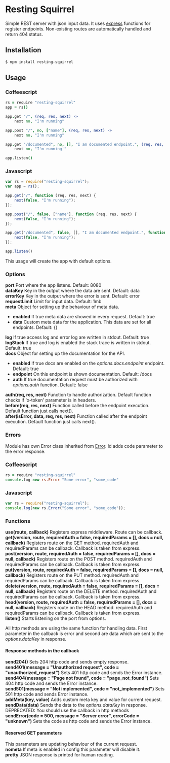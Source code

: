 # Resting Squirrel

Simple REST server with json input data. It uses [express](https://www.npmjs.com/package/express) functions for register endpoints. Non-existing routes are automatically handled and return 404 status.

## Installation

```bash
$ npm install resting-squirrel
```

## Usage
### Coffeescript
```coffeescript
rs = require "resting-squirrel"
app = rs()

app.get "/", (req, res, next) ->
	next no, "I'm running"

app.post "/", no, ["name"], (req, res, next) ->
	next no, "I'm running"

app.get "/documented", no, [], "I am documented endpoint.", (req, res, next) ->
	next no, "I'm running'"

app.listen()
```
### Javascript
```javascript
var rs = require("resting-squirrel");
var app = rs();

app.get("/", function (req, res, next) {
	next(false, "I'm running");
});

app.post("/", false, ["name"], function (req, res, next) {
	next(false, "I'm running");
});

app.get("/documented", false, [], "I am documented endpoint.", function (req, res, next) {
	next(false, "I'm running");
});

app.listen()
```
This usage will create the app with default options. 

### Options
**port** Port where the app listens. Default: 8080  
**dataKey** Key in the output where the data are sent. Default: data  
**errorKey** Key in the output where the error is sent. Default: error  
**requestLimit** Limit for input data. Default: 1mb  
**meta** Object for setting up the behaviour of meta data. 
- **enabled** If true meta data are showed in every request. Default: true  
- **data** Custom meta data for the application. This data are set for all endpoints. Default: {}

**log** If true access log and error log are written in stdout. Default: true  
**logStack** If true and log is enabled the stack trace is written in stdout. Default: true  
**docs** Object for setting up the documentation for the API.
- **enabled** If true docs are enabled on the *options.docs.endpoint* endpoint. Default: true  
- **endpoint** On this endpoint is shown documentation. Default: /docs  
- **auth** If true documentation request must be authorized with *options.auth* function. Default: false  

**auth(req, res, next)** Function to handle authorization. Default function checks if 'x-token' parameter is in headers.  
**before(req, res, next)** Function called before the endpoint execution. Default function just calls next().  
**after(isError, data, req, res, next)** Function called after the endpoint execution. Default function just calls next().  

### Errors
Module has own Error class inherited from [Error](https://nodejs.org/api/errors.html#errors_class_error). Id adds code parameter to the error response. 
### Coffeescript
```coffeescript
rs = require "resting-squirrel"
console.log new rs.Error "Some error", "some_code"
```
### Javascript
```javascript
var rs = require("resting-squirrel");
console.log(new rs.Error("Some error", "some_code"));
```

### Functions  
**use(route, callback)** Registers express middleware. Route can be callback.  
**get(version, route, requiredAuth = false, requiredParams = [], docs = null, callback)** Registers route on the GET method. requiredAuth and requiredParams can be callback. Callback is taken from express.  
**post(version, route, requiredAuth = false, requiredParams = [], docs = null, callback)** Registers route on the POST method. requiredAuth and requiredParams can be callback. Callback is taken from express.  
**put(version, route, requiredAuth = false, requiredParams = [], docs = null, callback)** Registers route on the PUT method. requiredAuth and requiredParams can be callback. Callback is taken from express.  
**delete(version, route, requiredAuth = false, requiredParams = [], docs = null, callback)** Registers route on the DELETE method. requiredAuth and requiredParams can be callback. Callback is taken from express.  
**head(version, route, requiredAuth = false, requiredParams = [], docs = null, callback)** Registers route on the HEAD method. requiredAuth and requiredParams can be callback. Callback is taken from express.  
**listen()** Starts listening on the port from options.  

All http methods are using the same function for handling data. First parameter in the callback is error and second are data which are sent to the *options.dataKey* in response.

#### Response methods in the callback  
**send204()** Sets 204 http code and sends empty response.  
**send401(message = "Unauthorized request", code = "unauthorized_request")** Sets 401 http code and sends the Error instance.  
**send404(message = "Page not found", code = "page_not_found")** Sets 404 http code and sends the Error instance.   
**send501(message = "Not implemented", code = "not_implemented")** Sets 501 http code and sends Error instance.  
**addMeta(key, value)** Adds custom meta key and value for current request.  
**sendData(data)** Sends the data to the *options.dataKey* in response. DEPRECATED: You should use the callback in http methods  
**sendError(code = 500, message = "Server error", errorCode = "unknown")** Sets the code as http code and sends the Error instance.  

#### Reserved GET parameters
This parameters are updating behaviour of the current request.  
**nometa** If meta is enabled in config this parameter will disable it.  
**pretty** JSON response is printed for human reading.  
